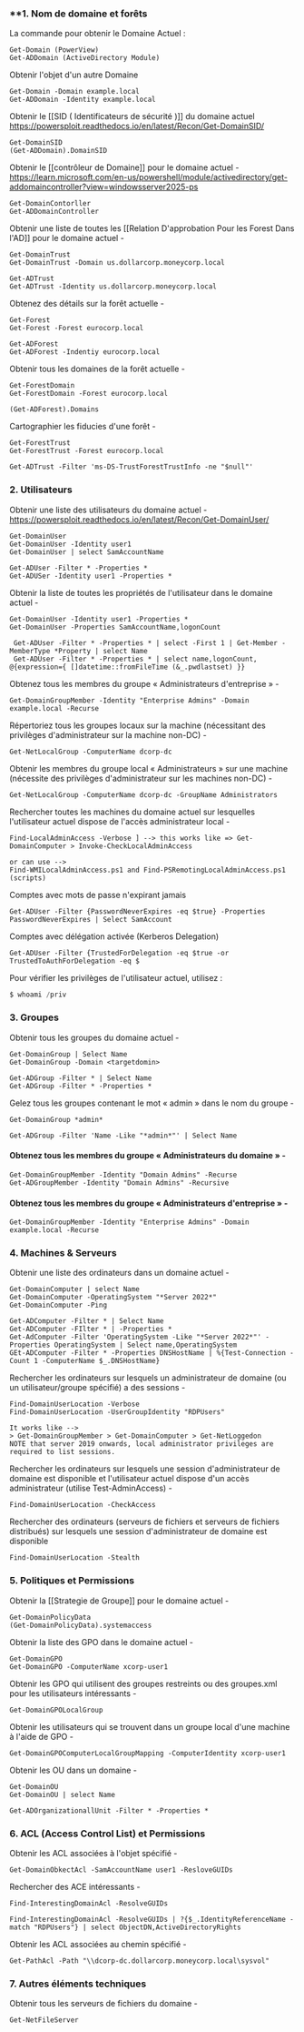 
### **1. Nom de domaine et forêts  

La commande pour obtenir le Domaine Actuel : 

```
Get-Domain (PowerView)
Get-ADDomain (ActiveDirectory Module)
```

Obtenir l'objet d'un autre Domaine 

```
Get-Domain -Domain example.local
Get-ADDomain -Identity example.local
```

Obtenir le [[SID ( Identificateurs de sécurité )]] du domaine actuel 
https://powersploit.readthedocs.io/en/latest/Recon/Get-DomainSID/

```
Get-DomainSID
(Get-ADDomain).DomainSID
```


Obtenir le [[contrôleur de Domaine]] pour le domaine actuel -
https://learn.microsoft.com/en-us/powershell/module/activedirectory/get-addomaincontroller?view=windowsserver2025-ps

```
Get-DomainContorller
Get-ADDomainController
```

Obtenir une liste de toutes les [[Relation D'approbation Pour les Forest Dans l'AD]] pour le domaine actuel -

```
Get-DomainTrust
Get-DomainTrust -Domain us.dollarcorp.moneycorp.local

Get-ADTrust
Get-ADTrust -Identity us.dollarcorp.moneycorp.local
```

Obtenez des détails sur la forêt actuelle -

```
Get-Forest
Get-Forest -Forest eurocorp.local

Get-ADForest
Get-ADForest -Indentiy eurocorp.local
```

Obtenir tous les domaines de la forêt actuelle -

```
Get-ForestDomain
Get-ForestDomain -Forest eurocorp.local

(Get-ADForest).Domains
```

Cartographier les fiducies d'une forêt -

```
Get-ForestTrust
Get-ForestTrust -Forest eurocorp.local

Get-ADTrust -Filter 'ms-DS-TrustForestTrustInfo -ne "$null"'
```

### **2. Utilisateurs**

Obtenir une liste des utilisateurs du domaine actuel -
https://powersploit.readthedocs.io/en/latest/Recon/Get-DomainUser/

```
Get-DomainUser
Get-DomainUser -Identity user1
Get-DomainUser | select SamAccountName

Get-ADUser -Filter * -Properties *
Get-ADUSer -Identity user1 -Properties *
```

Obtenir la liste de toutes les propriétés de l'utilisateur dans le domaine actuel -

```
Get-DomainUser -Identity user1 -Properties *
Get-DomainUser -Properties SamAccountName,logonCount

 Get-ADUser -Filter * -Properties * | select -First 1 | Get-Member -MemberType *Property | select Name
 Get-ADUser -Filter * -Properties * | select name,logonCount, @{expression={ []datetime::fromFileTime (&_.pwdlastset) }}
```

Obtenez tous les membres du groupe « Administrateurs d'entreprise » -

```
Get-DomainGroupMember -Identity "Enterprise Admins" -Domain example.local -Recurse
```

Répertoriez tous les groupes locaux sur la machine (nécessitant des privilèges d'administrateur sur la machine non-DC) -

```
Get-NetLocalGroup -ComputerName dcorp-dc
```

Obtenir les membres du groupe local « Administrateurs » sur une machine (nécessite des privilèges d'administrateur sur les machines non-DC) -


```
Get-NetLocalGroup -ComputerName dcorp-dc -GroupName Administrators
```

Rechercher toutes les machines du domaine actuel sur lesquelles l'utilisateur actuel dispose de l'accès administrateur local -

```
Find-LocalAdminAccess -Verbose ] --> this works like => Get-DomainComputer > Invoke-CheckLocalAdminAccess

or can use -->
Find-WMILocalAdminAccess.ps1 and Find-PSRemotingLocalAdminAccess.ps1 (scripts)
```

Comptes avec mots de passe n'expirant jamais

```
Get-ADUser -Filter {PasswordNeverExpires -eq $true} -Properties PasswordNeverExpires | Select SamAccount
```

Comptes avec délégation activée (Kerberos Delegation)

```
Get-ADUser -Filter {TrustedForDelegation -eq $true -or TrustedToAuthForDelegation -eq $
```

Pour vérifier les privilèges de l'utilisateur actuel, utilisez :

```powershell
$ whoami /priv
```

### **3. Groupes**

Obtenir tous les groupes du domaine actuel -

```
Get-DomainGroup | Select Name
Get-DomainGroup -Domain <targetdomin>

Get-ADGroup -Filter * | Select Name
Get-ADGroup -Filter * -Properties *
``` 

 Gelez tous les groupes contenant le mot « admin » dans le nom du groupe -

```
Get-DomainGroup *admin*

Get-ADGroup -Filter 'Name -Like "*admin*"' | Select Name
```

#### Obtenez tous les membres du groupe « Administrateurs du domaine » -

```
Get-DomainGroupMember -Identity "Domain Admins" -Recurse
Get-ADGroupMember -Identity "Domain Admins" -Recursive
```

#### Obtenez tous les membres du groupe « Administrateurs d'entreprise » -

```
Get-DomainGroupMember -Identity "Enterprise Admins" -Domain example.local -Recurse
```
### **4. Machines & Serveurs**

Obtenir une liste des ordinateurs dans un domaine actuel -

```
Get-DomainComputer | select Name
Get-DomainComputer -OperatingSystem "*Server 2022*"
Get-DomainComputer -Ping

Get-ADComputer -Filter * | Select Name
Get-ADComputer -FIlter * | -Properties *
Get-AdComputer -Filter 'OperatingSystem -Like "*Server 2022*"' -Properties OperatingSystem | Select name,OperatingSystem
GEt-ADComputer -Filter * -Properties DNSHostName | %{Test-Connection -Count 1 -ComputerName $_.DNSHostName}
```

Rechercher les ordinateurs sur lesquels un administrateur de domaine (ou un utilisateur/groupe spécifié) a des sessions -

```
Find-DomainUserLocation -Verbose
Find-DomainUserLocation -UserGroupIdentity "RDPUsers"

It works like -->
> Get-DomainGroupMember > Get-DomainComputer > Get-NetLoggedon
NOTE that server 2019 onwards, local administrator privileges are required to list sessions.
```

Rechercher les ordinateurs sur lesquels une session d'administrateur de domaine est disponible et l'utilisateur actuel dispose d'un accès administrateur (utilise Test-AdminAccess) -

```
Find-DomainUserLocation -CheckAccess
```

Rechercher des ordinateurs (serveurs de fichiers et serveurs de fichiers distribués) sur lesquels une session d'administrateur de domaine est disponible

```
Find-DomainUserLocation -Stealth
```

### **5. Politiques et Permissions**

Obtenir la [[Strategie de Groupe]] pour le domaine actuel -

```
Get-DomainPolicyData
(Get-DomainPolicyData).systemaccess
```

Obtenir la liste des GPO dans le domaine actuel -

```
Get-DomainGPO
Get-DomainGPO -ComputerName xcorp-user1
```

Obtenir les GPO qui utilisent des groupes restreints ou des groupes.xml pour les utilisateurs intéressants -


```
Get-DomainGPOLocalGroup
```

Obtenir les utilisateurs qui se trouvent dans un groupe local d'une machine à l'aide de GPO -

```
Get-DomainGPOComputerLocalGroupMapping -ComputerIdentity xcorp-user1
```

Obtenir les OU dans un domaine -

```
Get-DomainOU
Get-DomainOU | select Name

Get-ADOrganizationallUnit -Filter * -Properties *
```


### **6. ACL (Access Control List) et Permissions**

Obtenir les ACL associées à l'objet spécifié -

```
Get-DomainObkectAcl -SamAccountName user1 -ResloveGUIDs
```

Rechercher des ACE intéressants -

```
Find-InterestingDomainAcl -ResolveGUIDs

Find-InterestingDomainAcl -ResolveGUIDs | ?{$_.IdentityReferenceName -match "RDPUsers"} | select ObjectDN,ActiveDirectoryRights
```

Obtenir les ACL associées au chemin spécifié -

```
Get-PathAcl -Path "\\dcorp-dc.dollarcorp.moneycorp.local\sysvol"
```

### **7. Autres éléments techniques**

Obtenir tous les serveurs de fichiers du domaine -

```
Get-NetFileServer
```
